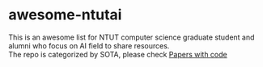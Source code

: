 # awesome-ntutai
This is an awesome list for NTUT computer science graduate student and alumni who focus on AI field to share resources.   
The repo is categorized by SOTA, please check [Papers with code](https://paperswithcode.com/sota)
